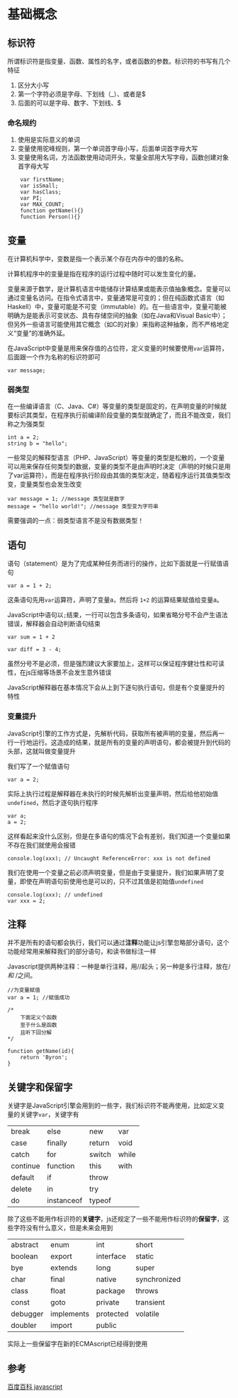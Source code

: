 # 基础概念

## 标识符

所谓标识符是指变量、函数、属性的名字，或者函数的参数。标识符的书写有几个特征

1.  区分大小写
2.  第一个字符必须是字母、下划线（_）、或者是$
3.  后面的可以是字母、数字、下划线、$

### 命名规约

1.  使用是实际意义的单词
2.  变量使用驼峰规则，第一个单词首字母小写，后面单词首字母大写
3.  变量使用名词，方法函数使用动词开头，常量全部用大写字母，函数创建对象首字母大写  

```
    var firstName;
    var isSmall;
    var hasClass;
    var PI;
    var MAX_COUNT;
    function getName(){}
    function Person(){}

```

## 变量

在计算机科学中，变数是指一个表示某个存在内存中的值的名称。

计算机程序中的变量是指在程序的运行过程中随时可以发生变化的量。

变量来源于数学，是计算机语言中能储存计算结果或能表示值抽象概念。变量可以通过变量名访问。在指令式语言中，变量通常是可变的；但在纯函数式语言（如Haskell）中，变量可能是不可变（immutable）的。在一些语言中，变量可能被明确为是能表示可变状态、具有存储空间的抽象（如在Java和Visual Basic中）；但另外一些语言可能使用其它概念（如C的对象）来指称这种抽象，而不严格地定义“变量”的准确外延。

在JavaScript中变量是用来保存值的占位符，定义变量的时候要使用`var`运算符， 后面跟一个作为名称的标识符即可

```
var message;

```

### 弱类型

在一些编译语言（C、Java、C#）等变量的类型是固定的，在声明变量的时候就要标识其类型，在程序执行前编译阶段变量的类型就确定了，而且不能改变，我们称之为强类型

```
int a = 2;
string b = "hello";

```

一些常见的解释型语言（PHP、JavaScript）等变量的类型是松散的，一个变量可以用来保存任何类型的数据，变量的类型不是由声明时决定（声明的时候只是用了var运算符），而是在程序执行阶段由其值的类型决定，随着程序运行其值类型改变，变量类型也会发生改变

```
var message = 1; //message 类型就是数字
message = "hello world!"; //message 类型变为字符串

```

需要强调的一点：弱类型语言不是没有数据类型！

## 语句

语句（statement）是为了完成某种任务而进行的操作，比如下面就是一行赋值语句

```
var a = 1 + 2;

```

这条语句先用`var`运算符，声明了变量a，然后将 `1+2` 的运算结果赋值给变量a。

JavaScript中语句以`;`结束，一行可以包含多条语句，如果省略分号不会产生语法错误，解释器会自动判断语句结束

```
var sum = 1 + 2

var diff = 3 - 4;

```

虽然分号不是必须，但是强烈建议大家要加上，这样可以保证程序健壮性和可读性，在js压缩等场景不会发生意外错误

JavaScript解释器在基本情况下会从上到下逐句执行语句，但是有个变量提升的特性

### 变量提升

JavaScript引擎的工作方式是，先解析代码，获取所有被声明的变量，然后再一行一行地运行。这造成的结果，就是所有的变量的声明语句，都会被提升到代码的头部，这就叫做变量提升

我们写了一个赋值语句

```
var a = 2;

```

实际上执行过程是解释器在未执行的时候先解析出变量声明，然后给他初始值`undefined`，然后才逐句执行程序

```
var a;
a = 2;

```

这样看起来没什么区别，但是在多语句的情况下会有差别，我们知道一个变量如果不存在我们就使用会报错

```
console.log(xxx); // Uncaught ReferenceError: xxx is not defined

```

我们在使用一个变量之前必须声明变量，但是由于变量提升，我们如果声明了变量，即使在声明语句前使用也是可以的，只不过其值是初始值`undefined`

```
console.log(xxx); // undefined
var xxx = 2;

```

## 注释

并不是所有的语句都会执行，我们可以通过**注释**功能让js引擎忽略部分语句，这个功能经常用来解释我们的部分语句，和读书做标注一样

Javascript提供两种注释：一种是单行注释，用//起头；另一种是多行注释，放在/ _和_ /之间。

```
//为变量赋值
var a = 1; //赋值成功

/*
    下面定义个函数
    至于什么是函数
    且听下回分解
*/

function getName(id){
    return 'Byron';
}

```

## 关键字和保留字

关键字是JavaScript引擎会用到的一些字，我们标识符不能再使用，比如定义变量的关键字`var`，关键字有

|  |  |  |  |
| --- | --- | --- | --- |
| break | else | new | var |
| case | finally | return | void |
| catch | for | switch | while |
| continue | function | this | with |
| default | if | throw |  |
| delete | in | try |  |
| do | instanceof | typeof |

除了这些不能用作标识符的**关键字**，js还规定了一些不能用作标识符的**保留字**，这些字符没有什么意义，但是未来会用到

|  |  |  |  |
| --- | --- | --- | --- |
| abstract | enum | int | short |
| boolean | export | interface | static |
| bye | extends | long | super |
| char | final | native | synchronized |
| class | float | package | throws |
| const | goto | private | transient |
| debugger | implements | protected | volatile |
| doubler | import | public |

实际上一些保留字在新的ECMAscript已经得到使用

## 参考

[百度百科 javascript](http://baike.baidu.com/view/16168.htm)